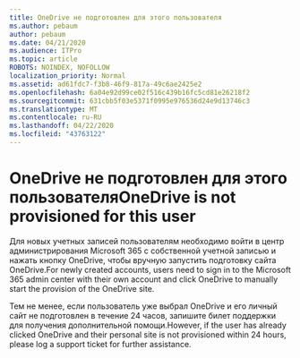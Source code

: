 ```yaml
---
title: OneDrive не подготовлен для этого пользователя
ms.author: pebaum
author: pebaum
ms.date: 04/21/2020
ms.audience: ITPro
ms.topic: article
ROBOTS: NOINDEX, NOFOLLOW
localization_priority: Normal
ms.assetid: ad61fdc7-f3b8-46f9-817a-49c6ae2425e2
ms.openlocfilehash: 6a04e92d99ce02f516c439b16fc5cd81e26218f2
ms.sourcegitcommit: 631cbb5f03e5371f0995e976536d24e9d13746c3
ms.translationtype: MT
ms.contentlocale: ru-RU
ms.lasthandoff: 04/22/2020
ms.locfileid: "43763122"
---
```

# <a name="onedrive-is-not-provisioned-for-this-user"></a><span data-ttu-id="b927b-102">OneDrive не подготовлен для этого пользователя</span><span class="sxs-lookup"><span data-stu-id="b927b-102">OneDrive is not provisioned for this user</span></span>

<span data-ttu-id="b927b-103">Для новых учетных записей пользователям необходимо войти в центр администрирования Microsoft 365 с собственной учетной записью и нажать кнопку OneDrive, чтобы вручную запустить подготовку сайта OneDrive.</span><span class="sxs-lookup"><span data-stu-id="b927b-103">For newly created accounts, users need to sign in to the Microsoft 365 admin center with their own account and click OneDrive to manually start the provision of the OneDrive site.</span></span>
  
<span data-ttu-id="b927b-104">Тем не менее, если пользователь уже выбрал OneDrive и его личный сайт не подготовлен в течение 24 часов, запишите билет поддержки для получения дополнительной помощи.</span><span class="sxs-lookup"><span data-stu-id="b927b-104">However, if the user has already clicked OneDrive and their personal site is not provisioned within 24 hours, please log a support ticket for further assistance.</span></span>
  

